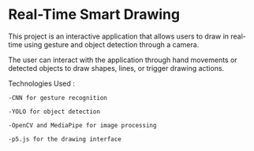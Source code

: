 # Real-Time Smart Drawing

This project is an interactive application that allows users to draw in real-time using gesture and object detection through a camera.

The user can interact with the application through hand movements or detected objects to draw shapes, lines, or trigger drawing actions.

 Technologies Used :

    -CNN for gesture recognition

    -YOLO for object detection

    -OpenCV and MediaPipe for image processing

    -p5.js for the drawing interface
